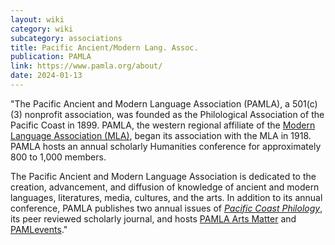 ```yaml
---
layout: wiki
category: wiki
subcategory: associations
title: Pacific Ancient/Modern Lang. Assoc.
publication: PAMLA
link: https://www.pamla.org/about/
date: 2024-01-13
---
```


"The Pacific Ancient and Modern Language Association (PAMLA), a 501(c)(3) nonprofit association, was founded as the Philological Association of the Pacific Coast in 1899. PAMLA, the western regional affiliate of the [Modern Language Association (MLA)](https://www.mla.org/), began its association with the MLA in 1918. PAMLA hosts an annual scholarly Humanities conference for approximately 800 to 1,000 members.

The Pacific Ancient and Modern Language Association is dedicated to the creation, advancement, and diffusion of knowledge of ancient and modern languages, literatures, media, cultures, and the arts. In addition to its annual conference, PAMLA publishes two annual issues of [*Pacific Coast Philology*](https://www.pamla.org/pacific-coast-philology/), its peer reviewed scholarly journal, and hosts [PAMLA Arts Matter](https://www.pamla.org/pamla-arts-matter/) and [PAMLevents](https://www.pamla.org/pamlevents/)."
